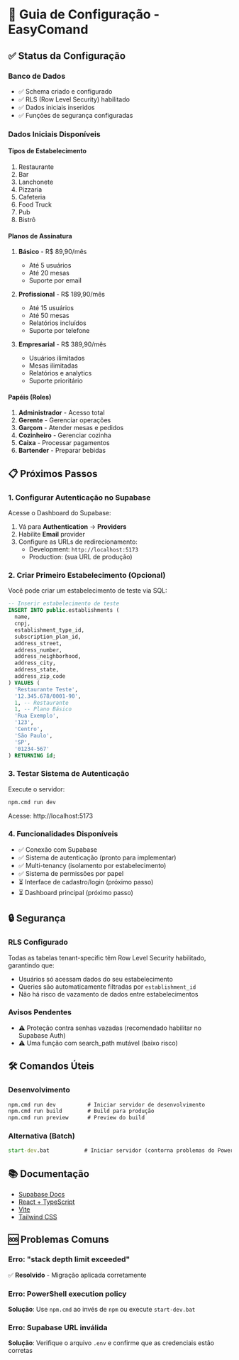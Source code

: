 # 🚀 Guia de Configuração - EasyComand

## ✅ Status da Configuração

### Banco de Dados
- ✅ Schema criado e configurado
- ✅ RLS (Row Level Security) habilitado
- ✅ Dados iniciais inseridos
- ✅ Funções de segurança configuradas

### Dados Iniciais Disponíveis

#### Tipos de Estabelecimento
1. Restaurante
2. Bar
3. Lanchonete
4. Pizzaria
5. Cafeteria
6. Food Truck
7. Pub
8. Bistrô

#### Planos de Assinatura
1. **Básico** - R$ 89,90/mês
   - Até 5 usuários
   - Até 20 mesas
   - Suporte por email

2. **Profissional** - R$ 189,90/mês
   - Até 15 usuários
   - Até 50 mesas
   - Relatórios incluídos
   - Suporte por telefone

3. **Empresarial** - R$ 389,90/mês
   - Usuários ilimitados
   - Mesas ilimitadas
   - Relatórios e analytics
   - Suporte prioritário

#### Papéis (Roles)
1. **Administrador** - Acesso total
2. **Gerente** - Gerenciar operações
3. **Garçom** - Atender mesas e pedidos
4. **Cozinheiro** - Gerenciar cozinha
5. **Caixa** - Processar pagamentos
6. **Bartender** - Preparar bebidas

## 📋 Próximos Passos

### 1. Configurar Autenticação no Supabase

Acesse o Dashboard do Supabase:
1. Vá para **Authentication** → **Providers**
2. Habilite **Email** provider
3. Configure as URLs de redirecionamento:
   - Development: `http://localhost:5173`
   - Production: (sua URL de produção)

### 2. Criar Primeiro Estabelecimento (Opcional)

Você pode criar um estabelecimento de teste via SQL:

```sql
-- Inserir estabelecimento de teste
INSERT INTO public.establishments (
  name, 
  cnpj, 
  establishment_type_id, 
  subscription_plan_id,
  address_street,
  address_number,
  address_neighborhood,
  address_city,
  address_state,
  address_zip_code
) VALUES (
  'Restaurante Teste',
  '12.345.678/0001-90',
  1, -- Restaurante
  1, -- Plano Básico
  'Rua Exemplo',
  '123',
  'Centro',
  'São Paulo',
  'SP',
  '01234-567'
) RETURNING id;
```

### 3. Testar Sistema de Autenticação

Execute o servidor:
```cmd
npm.cmd run dev
```

Acesse: http://localhost:5173

### 4. Funcionalidades Disponíveis

- ✅ Conexão com Supabase
- ✅ Sistema de autenticação (pronto para implementar)
- ✅ Multi-tenancy (isolamento por estabelecimento)
- ✅ Sistema de permissões por papel
- ⏳ Interface de cadastro/login (próximo passo)
- ⏳ Dashboard principal (próximo passo)

## 🔒 Segurança

### RLS Configurado
Todas as tabelas tenant-specific têm Row Level Security habilitado, garantindo que:
- Usuários só acessam dados do seu estabelecimento
- Queries são automaticamente filtradas por `establishment_id`
- Não há risco de vazamento de dados entre estabelecimentos

### Avisos Pendentes
- ⚠️ Proteção contra senhas vazadas (recomendado habilitar no Supabase Auth)
- ⚠️ Uma função com search_path mutável (baixo risco)

## 🛠️ Comandos Úteis

### Desenvolvimento
```cmd
npm.cmd run dev          # Iniciar servidor de desenvolvimento
npm.cmd run build        # Build para produção
npm.cmd run preview      # Preview do build
```

### Alternativa (Batch)
```cmd
start-dev.bat           # Iniciar servidor (contorna problemas do PowerShell)
```

## 📚 Documentação

- [Supabase Docs](https://supabase.com/docs)
- [React + TypeScript](https://react.dev/)
- [Vite](https://vitejs.dev/)
- [Tailwind CSS](https://tailwindcss.com/)

## 🆘 Problemas Comuns

### Erro: "stack depth limit exceeded"
✅ **Resolvido** - Migração aplicada corretamente

### Erro: PowerShell execution policy
**Solução**: Use `npm.cmd` ao invés de `npm` ou execute `start-dev.bat`

### Erro: Supabase URL inválida
**Solução**: Verifique o arquivo `.env` e confirme que as credenciais estão corretas
